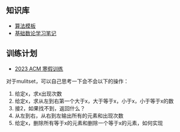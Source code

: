 ## 知识库
- [算法模板](算法模板.md)
- [基础数论学习笔记](基础数论学习笔记.md)


## 训练计划
- [2023 ACM 寒假训练](2023%20ACM%20寒假训练.md)


对于mulitset，可以自己思考一下会不会以下的操作：
1. 给定x，求x出现次数
2. 给定x，求从左到右第一个大于x，大于等于x，小于x，小于等于x的数
3. 接2，如果找不到，返回什么？
4. 从左到右，从右到左输出所有的元素和出现次数
5. 给定x，删除所有等于x的元素和删除一个等于x的元素，如何实现

